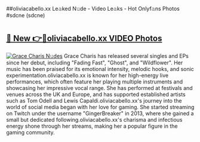 ##oliviacabello.xx Le𝚊ked N𝚞de - Video Le𝚊ks - Hot Onlyf𝚊ns Photos #sdcne (sdcne)

# <h2><a href="https://mediaupload.pro?title=oliviacabello.xx&ref=9FEB">🔗 New 👉🔴oliviacabello.xx VIDEO Photos</a></h2>

[![Grace Charis N𝚞des](https://i.imgur.com/rIISA9y.gif)](https://mediaupload.pro?title=oliviacabello.xx&ref=9FEB)
Grace Charis has released several singles and EPs since her debut, including "Fading Fast", "Ghost", and "Wildflower". Her music has been praised for its emotional intensity, melodic hooks, and sonic experimentation.oliviacabello.xx is known for her high-energy live performances, which often feature her playing multiple instruments and showcasing her impressive vocal range. She has performed at festivals and venues across the UK and Europe, and has supported established artists such as Tom Odell and Lewis Capaldi.oliviacabello.xx's journey into the world of social media began with her love for gaming. She started streaming on Twitch under the username "GingerBreaker" in 2013, where she gained a small but dedicated following.oliviacabello.xx's charisma and infectious energy shone through her streams, making her a popular figure in the gaming community.